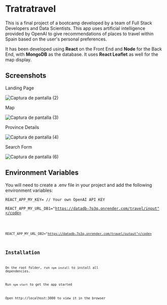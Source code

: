 # Tratratravel
This is a final project of a bootcamp developed by a team of Full Stack Developers and Data Scientists. This app uses artificial intelligence provided by OpenAI to give recommendations of places to travel within Spain based on the user's personal preferences.

It has been developed using **React** on the Front End and **Node** for the Back End, with **MongoDB** as the database. It uses **React Leaflet** as well for the map display.

## Screenshots

Landing Page

![Captura de pantalla (2)](https://github.com/ismaelescalante/Notflix/assets/96469912/434a035e-aee8-4901-9d12-29230c865e2a)

Map

![Captura de pantalla (3)](https://github.com/ismaelescalante/Notflix/assets/96469912/006fe5d4-ef60-498f-8b79-e2a1a17e7b99)

Province Details

![Captura de pantalla (4)](https://github.com/ismaelescalante/Notflix/assets/96469912/6bacbab7-1b79-4c99-87b1-2f0e3d1c56d0)

Search Form

![Captura de pantalla (6)](https://github.com/ismaelescalante/Notflix/assets/96469912/a16d7408-4414-4fb9-806e-748d1b49b28b)

## Environment Variables
You will need to create a .env file in your project and add the following environment variables: <br>

<code>REACT_APP_MY_KEY= // Your own OpenAI API KEY</code> <br>

<code>REACT_APP_MY_URL_DB1="https://datadb-7o3q.onrender.com/travel/input"</code> <br>

<code>REACT_APP_MY_URL_DB2="https://datadb-7o3q.onrender.com/travel/output"</code>

## Installation

On the root folder, run <code>npm install</code> to install all dependencies.

Run <code>npm start</code> to get the app started

Open http://localhost:3000 to view it in the browser
